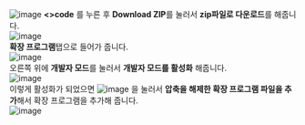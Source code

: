 ![image](https://github.com/user-attachments/assets/7224577b-5e98-444e-96e8-bea83d2ef086)
**<>code** 를 누른 후 **Download ZIP**를 눌러서 **zip파일로 다운로드**를 해줍니다.<br>
![image](https://github.com/user-attachments/assets/e198719a-26f3-4f02-bdd0-157b055abe51)<br>
**확장 프로그램**탭으로 들어가 줍니다.<br>
![image](https://github.com/user-attachments/assets/2ebddf5b-7c4b-4434-ae7e-2efaa68668d4)<br>
오른쪽 위에 **개발자 모드**를 눌러서 **개발자 모드를 활성화** 해줍니다.<br>
![image](https://github.com/user-attachments/assets/cfacf1c3-ff23-4243-a67b-bc66807feeba)<br>
이렇게 활성화가 되었으면 ![image](https://github.com/user-attachments/assets/ced14243-18d0-4d77-8d0c-54f369f802fa) 을 눌러서 **압축을 해제한 확장 프로그램 파일을 추가**해서 확장 프로그램을 추가해 줍니다.<br>
![image](https://github.com/user-attachments/assets/986558d5-918c-4427-9421-214dd43ee13d)
